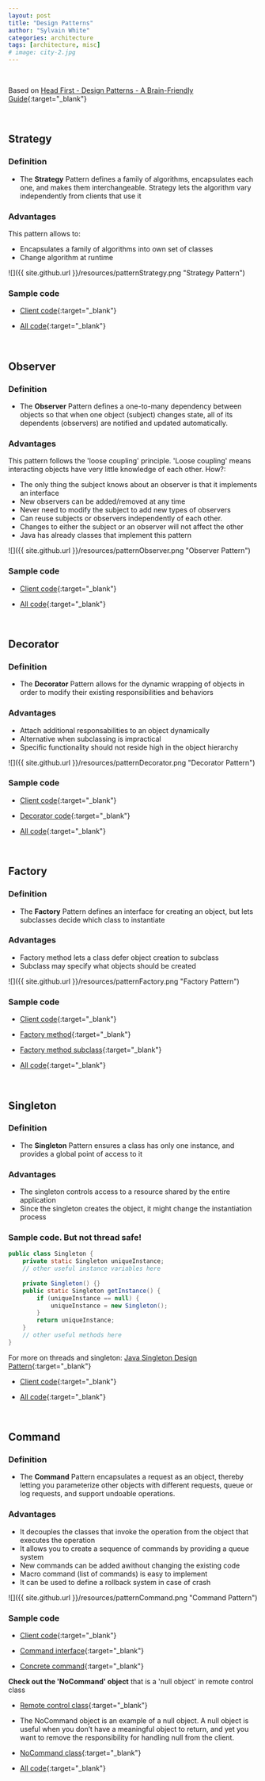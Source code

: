 ```yaml
---
layout: post
title: "Design Patterns"
author: "Sylvain White"
categories: architecture
tags: [architecture, misc]
# image: city-2.jpg
---
```

<br/>

Based on [Head First - Design Patterns - A Brain-Friendly Guide](https://www.amazon.ca/Head-First-Design-Patterns-Brain-Friendly/dp/0596007124){:target="_blank"}

<br/>

## Strategy

### Definition

* The **Strategy** Pattern defines a family of algorithms,
encapsulates each one, and makes them interchangeable.
Strategy lets the algorithm vary independently from
clients that use it

### Advantages

This pattern allows to:
* Encapsulates a family of algorithms into own set of classes
* Change algorithm at runtime

![]({{ site.github.url }}/resources/patternStrategy.png "Strategy Pattern")

### Sample code 

* [Client code](https://github.com/bethrobson/Head-First-Design-Patterns/blob/master/src/headfirst/designpatterns/strategy/Duck.java){:target="_blank"}

* [All code](https://github.com/bethrobson/Head-First-Design-Patterns/blob/master/src/headfirst/designpatterns/strategy){:target="_blank"}

<br/>

## Observer

### Definition

* The **Observer** Pattern defines a one-to-many
dependency between objects so that when one
object (subject) changes state, all of its dependents 
(observers) are notified and updated automatically.

### Advantages

This pattern follows the 'loose coupling' principle. 'Loose coupling' means interacting objects have very little knowledge of each other. How?:
* The only thing the subject knows about an observer is that it
implements an interface
* New observers can be added/removed at any time
* Never need to modify the subject to add new types of observers
* Can reuse subjects or observers independently of each other.
* Changes to either the subject or an observer will not affect the other
* Java has already classes that implement this pattern

![]({{ site.github.url }}/resources/patternObserver.png "Observer Pattern")

### Sample code 

* [Client code](https://github.com/bethrobson/Head-First-Design-Patterns/blob/master/src/headfirst/designpatterns/observer/weather/WeatherData.java){:target="_blank"}

* [All code](https://github.com/bethrobson/Head-First-Design-Patterns/tree/master/src/headfirst/designpatterns/observer/weather){:target="_blank"}

<br/>

## Decorator

### Definition

* The **Decorator** Pattern allows for the dynamic wrapping of objects in order to modify their existing responsibilities and behaviors
 
### Advantages

* Attach additional responsabilities to an object dynamically
* Alternative when subclassing is impractical
* Specific functionality should not reside high in the object hierarchy

![]({{ site.github.url }}/resources/patternDecorator.png "Decorator Pattern")

### Sample code 

* [Client code](https://github.com/bethrobson/Head-First-Design-Patterns/blob/master/src/headfirst/designpatterns/decorator/starbuzz/StarbuzzCoffee.java){:target="_blank"}

* [Decorator code](https://github.com/bethrobson/Head-First-Design-Patterns/blob/master/src/headfirst/designpatterns/decorator/starbuzz/Mocha.java){:target="_blank"}

* [All code](https://github.com/bethrobson/Head-First-Design-Patterns/blob/master/src/headfirst/designpatterns/decorator/starbuzz){:target="_blank"}


<br/>

## Factory

### Definition

* The **Factory** Pattern defines an interface for creating an object, but lets subclasses decide which class to instantiate
 
### Advantages

* Factory method lets a class defer object creation to subclass
* Subclass may specify what objects should be created

![]({{ site.github.url }}/resources/patternFactory.png "Factory Pattern")

### Sample code 

* [Client code](https://github.com/bethrobson/Head-First-Design-Patterns/blob/master/src/headfirst/designpatterns/factory/pizzafm/PizzaTestDrive.java){:target="_blank"}

* [Factory method](https://github.com/bethrobson/Head-First-Design-Patterns/blob/master/src/headfirst/designpatterns/factory/pizzafm/PizzaStore.java){:target="_blank"}

* [Factory method subclass](https://github.com/bethrobson/Head-First-Design-Patterns/blob/master/src/headfirst/designpatterns/factory/pizzafm/NYPizzaStore.java){:target="_blank"}

 * [All code](https://github.com/bethrobson/Head-First-Design-Patterns/tree/master/src/headfirst/designpatterns/factory/pizzafm){:target="_blank"}


<br/>

## Singleton

### Definition

* The **Singleton** Pattern ensures a class has only one instance, and provides a global point of access to it
 
### Advantages

* The singleton controls access to a resource shared by the entire application
* Since the singleton creates the object, it might change the instantiation process

### Sample code. But not thread safe! 
```java
public class Singleton {
    private static Singleton uniqueInstance;
    // other useful instance variables here
    
    private Singleton() {}
    public static Singleton getInstance() {
        if (uniqueInstance == null) {
            uniqueInstance = new Singleton();
        }
        return uniqueInstance;
    }
    // other useful methods here
}
```

For more on threads and singleton: [Java Singleton Design Pattern](https://www.geeksforgeeks.org/java-singleton-design-pattern-practices-examples/){:target="_blank"}

* [Client code](https://github.com/bethrobson/Head-First-Design-Patterns/blob/master/src/headfirst/designpatterns/singleton/classic/SingletonClient.java){:target="_blank"}

 * [All code](https://github.com/bethrobson/Head-First-Design-Patterns/blob/master/src/headfirst/designpatterns/singleton/classic/){:target="_blank"}

<br/>

## Command

### Definition

* The **Command** Pattern encapsulates a request as an object, thereby letting you  parameterize other objects with different requests, queue or log requests, and support undoable operations.
 
### Advantages

* It decouples the classes that invoke the operation from the object that executes the operation
* It allows you to create a sequence of commands by providing a queue system
* New commands can be added awithout changing the existing code
* Macro command (list of commands) is easy to implement
* It can be used to define a rollback system in case of crash

![]({{ site.github.url }}/resources/patternCommand.png "Command Pattern")

### Sample code 

* [Client code](https://github.com/bethrobson/Head-First-Design-Patterns/blob/master/src/headfirst/designpatterns/command/undo/RemoteLoader.java){:target="_blank"}

* [Command interface](https://github.com/bethrobson/Head-First-Design-Patterns/blob/master/src/headfirst/designpatterns/command/undo/Command.java){:target="_blank"}

* [Concrete command](https://github.com/bethrobson/Head-First-Design-Patterns/blob/master/src/headfirst/designpatterns/command/undo/LightOffCommand.java){:target="_blank"}

**Check out the 'NoCommand' object** that is a 'null object' in remote control class

* [Remote control class](https://github.com/bethrobson/Head-First-Design-Patterns/blob/master/src/headfirst/designpatterns/command/undo/RemoteControlWithUndo.java){:target="_blank"}

* The NoCommand object is an example of a null object. A null object is useful
when you don’t have a meaningful object to return, and yet you want to remove
the responsibility for handling null from the client.

* [NoCommand class](https://github.com/bethrobson/Head-First-Design-Patterns/blob/master/src/headfirst/designpatterns/command/undo/NoCommand.java){:target="_blank"}

* [All code](https://github.com/bethrobson/Head-First-Design-Patterns/blob/master/src/headfirst/designpatterns/command/undo/){:target="_blank"}
